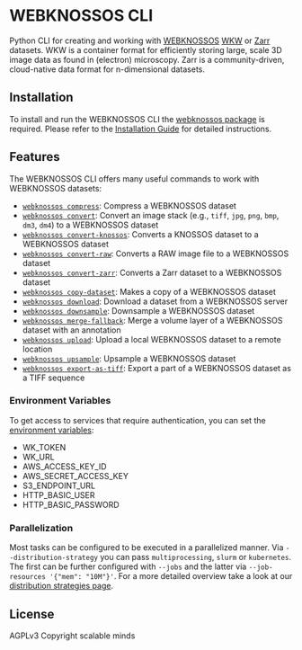 # WEBKNOSSOS CLI

Python CLI for creating and working with [WEBKNOSSOS](https://webknossos.org/) [WKW](https://docs.webknossos.org/webknossos/data/wkw.html) or [Zarr](https://docs.webknossos.org/webknossos/data/zarr.html) datasets. WKW is a container format for efficiently storing large, scale 3D image data as found in (electron) microscopy. Zarr is a community-driven, cloud-native data format for n-dimensional datasets.

## Installation

To install and run the WEBKNOSSOS CLI the [webknossos package](https://pypi.org/project/webknossos/) is required. Please refer to the [Installation Guide](install.md) for detailed instructions.

## Features

The WEBKNOSSOS CLI offers many useful commands to work with WEBKNOSSOS datasets:

- [`webknossos compress`](compress.md): Compress a WEBKNOSSOS dataset
- [`webknossos convert`](convert.md#convert): Convert an image stack (e.g., `tiff`, `jpg`, `png`, `bmp`, `dm3`, `dm4`) to a WEBKNOSSOS dataset
- [`webknossos convert-knossos`](convert.md#convert-knossos): Converts a KNOSSOS dataset to a WEBKNOSSOS dataset
- [`webknossos convert-raw`](convert.md#convert-raw): Converts a RAW image file to a WEBKNOSSOS dataset
- [`webknossos convert-zarr`](convert.md#convert-zarr): Converts a Zarr dataset to a WEBKNOSSOS dataset 
- [`webknossos copy-dataset`](copy-dataset.md): Makes a copy of a WEBKNOSSOS dataset
- [`webknossos download`](download.md): Download a dataset from a WEBKNOSSOS server
- [`webknossos downsample`](downsample.md): Downsample a WEBKNOSSOS dataset
- [`webknossos merge-fallback`](merge-fallback.md): Merge a volume layer of a WEBKNOSSOS dataset with an annotation
- [`webknossos upload`](upload.md): Upload a local WEBKNOSSOS dataset to a remote location
- [`webknossos upsample`](upsample.md): Upsample a WEBKNOSSOS dataset
- [`webknossos export-as-tiff`](export-as-tiff.md): Export a part of a WEBKNOSSOS dataset as a TIFF sequence

### Environment Variables

To get access to services that require authentication, you can set the [environment variables](environment_variables.md):

- WK_TOKEN
- WK_URL
- AWS_ACCESS_KEY_ID
- AWS_SECRET_ACCESS_KEY
- S3_ENDPOINT_URL
- HTTP_BASIC_USER
- HTTP_BASIC_PASSWORD

### Parallelization

Most tasks can be configured to be executed in a parallelized manner. Via `--distribution-strategy` you can pass `multiprocessing`, `slurm` or `kubernetes`. The first can be further configured with `--jobs` and the latter via `--job-resources '{"mem": "10M"}'`. For a more detailed overview take a look at our [distribution strategies page](distribution_strategies.md).

## License
AGPLv3
Copyright scalable minds
